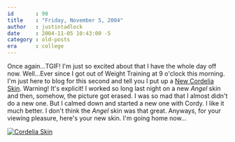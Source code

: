 ```yaml
---
id       : 90
title    : "Friday, November 5, 2004"
author   : justintadlock
date     : 2004-11-05 10:43:00 -5
category : old-posts
era      : college
---
```


Once again...TGIF! I'm just so excited about that I have the whole day off now. Well...Ever since I got out of Weight Training at 9 o'clock this morning. I'm just here to blog for this second and tell you I put up a <a href="http://www.dark-autumn.com/skins/style.php?set=3" title="Cordelia Skin">New Cordelia Skin</a>. <span class="warning"> Warning! It's explicit!</span> I worked so long last night on a new <i> Angel</i> skin and then, somehow, the picture got erased. I was so mad that I almost didn't do a new one. But I calmed down and started a new one with Cordy. I like it much better. I don't think the <i> Angel</i> skin was that great. Anyways, for your viewing pleasure, here's your new skin. I'm going home now...

<a href="http://www.dark-autumn.com/skins/style.php?set=3"><img src="http://www.dark-autumn.com/skins/images/cordy_skin01.jpg" alt="Cordelia Skin"/></a>
